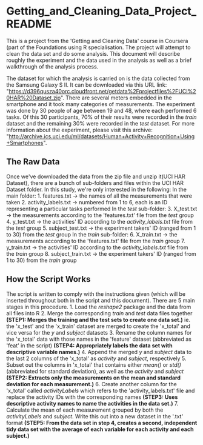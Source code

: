 # Getting_and_Cleaning_Data_Project_README
This is a project from the 'Getting and Cleaning Data' course in Coursera (part of the Foundations using R specialisation. The project will attempt to clean the data set and do some analysis. This document will describe roughly the experiment and the data used in the analysis as well as a brief walkthrough of the analysis process.

The dataset for which the analysis is carried on is the data collected from the Samsung Galaxy S II. It can be downloaded via this URL link: "https://d396qusza40orc.cloudfront.net/getdata%2Fprojectfiles%2FUCI%20HAR%20Dataset.zip". There are several meters embedded in the smartphone and it took many categories of measurements. The experiment was done by 30 people of age between 19 and 48, where each performed 6 tasks. Of this 30 participants, 70% of their results were recorded in the *train* dataset and the remaining 30% were recorded in the *test* dataset. For more information about the experiment, please visit this archive: "http://archive.ics.uci.edu/ml/datasets/Human+Activity+Recognition+Using+Smartphones".

## The Raw Data
Once we've downloaded the data from the zip file and unzip it(UCI HAR Dataset), there are a bunch of sub-folders and files within the UCI HAR Dataset folder. In this study, we're only interested in the following:
    In the main folder:
        1. features.txt             -> the names of all the measurements that were taken
        2. activity_labels.txt      -> numbered from 1 to 6, each is an ID representing a particular tasks performed
    In the *test* sub-folder:
        3. X_test.txt               -> the measurements according to the 'features.txt' file from the *test* group
        4. y_test.txt               -> the activities' ID according to the *activity_labels.txt* file from the *test* group
        5. subject_test.txt         -> the experiment takers' ID (ranged from 1 to 30) from the *test* group
    In the *train* sub-folder:
        6. X_train.txt              -> the measurements according to the 'features.txt' file from the *train* group
        7. y_train.txt              -> the activities' ID according to the *activity_labels.txt* file from the *train* group
        8. subject_train.txt        -> the experiment takers' ID (ranged from 1 to 30) from the *train* group
   
## How the Script Works
The script is written to comply with the instructions given (which will be inserted throughout both in the script and this document). There are 5 main stages in this procedure.
    1. Load the *reshape2* package and the data from all files into R
    2. Merge the corresponding *train* and *test* data files together **(STEP1: Merges the training and the test sets to create one data set.)**
        ie. the 'x_test' and the 'x_train' dataset are merged to create the 'x_total' and vice versa for the *y* and *subject* datasets
    3. Rename the column names for the 'x_total' data with those names in the 'feature' dataset (abbreviated as 'feat' in the script)
       **(STEP4: Appropriately labels the data set with descriptive variable names.)**
    4. Append the merged *y* and *subject* data to the last 2 columns of the 'x_total' as *activity* and *subject*, respectively
    5. Subset out the columns in 'x_total' that contains either *mean()* or *std()* (abbreviated for standard deviation), as well as the *activity* and *subject*
       **(STEP2: Extracts only the measurements on the mean and standard deviation for each measurement.)**
    6. Create another column for the 'x_total' called *activityLabels* which refers to the 'activity_labels.txt' file and replace the activity IDs with the                 corresponding names
       **(STEP3: Uses descriptive activity names to name the activities in the data set.)**
    7. Calculate the mean of each measurement grouped by both the *activityLabels* and *subject*. Write this out into a new dataset in the '.txt' format
       **(STEP5: From the data set in step 4, creates a second, independent tidy data set with the average of each variable for each activity and each subject.)**
       
         
